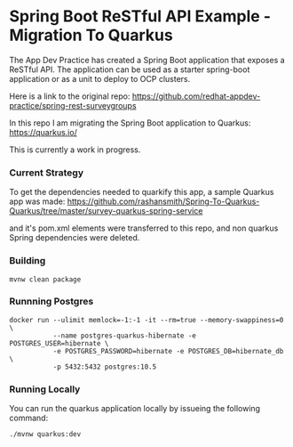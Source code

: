 # Spring Boot ReSTful API Example - Migration To Quarkus
The App Dev Practice has created a Spring Boot application that exposes a ReSTful API. The application can be used as a starter spring-boot application or as a unit to deploy to OCP clusters. 

Here is a link to the original repo: https://github.com/redhat-appdev-practice/spring-rest-surveygroups

In this repo I am migrating the Spring Boot application to Quarkus: https://quarkus.io/

This is currently a work in progress.

### Current Strategy
To get the dependencies needed to quarkify this app, a sample Quarkus app was made: https://github.com/rashansmith/Spring-To-Quarkus-Quarkus/tree/master/survey-quarkus-spring-service

and it's pom.xml elements were transferred to this repo, and non quarkus Spring dependencies were deleted. 


### Building 
```
mvnw clean package
```

### Runnning Postgres

```
docker run --ulimit memlock=-1:-1 -it --rm=true --memory-swappiness=0 \
           --name postgres-quarkus-hibernate -e POSTGRES_USER=hibernate \
           -e POSTGRES_PASSWORD=hibernate -e POSTGRES_DB=hibernate_db \
           -p 5432:5432 postgres:10.5
```

### Running Locally
You can run the quarkus application locally by issueing the following command:

```
./mvnw quarkus:dev
```


